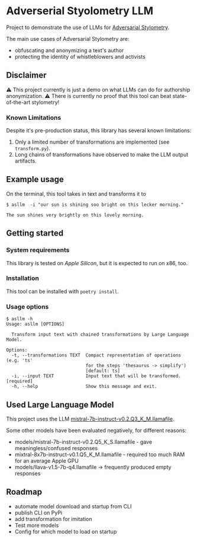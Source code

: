 # Adverserial Styolometry LLM

Project to demonstrate the use of LLMs for [Adversarial Stylometry](https://en.wikipedia.org/wiki/Adversarial_stylometry).

The main use cases of Adversarial Stylometry are:

* obfuscating and anonymizing a text's author
* protecting the identity of whistleblowers and activists

## Disclaimer

⚠️ This project currently is just a demo on what LLMs can do for authorship anonymization.
⚠️ There is currently no proof that this tool can beat state-of-the-art stylometry!

### Known Limitations

Despite it's pre-production status, this library has several known limitations:

1. Only a limited number of transformations are implemented (see `transform.py`).
2. Long chains of transformations have observed to make the LLM output artifacts.

## Example usage

On the terminal, this tool takes in text and transforms it to 

```
$ asllm  -i "our sun is shining soo bright on this lecker morning."

The sun shines very brightly on this lovely morning.
```

## Getting started
### System requirements

This library is tested on *Apple Silicon*, but it is expected to run on x86, too.

### Installation

This tool can be installed with `poetry install`.

### Usage options

```
$ asllm -h
Usage: asllm [OPTIONS]

  Transform input text with chained transformations by Large Language Model.

Options:
  -t, --transformations TEXT  Compact representation of operations (e.g. 'ts'
                              for the steps 'thesaurus -> simplify')
                              [default: ts]
  -i, --input TEXT            Input text that will be transformed.  [required]
  -h, --help                  Show this message and exit.
```

## Used Large Language Model

This project uses the LLM [mistral-7b-instruct-v0.2.Q3_K_M.llamafile](https://huggingface.co/jartine/Mistral-7B-Instruct-v0.2-llamafile).

Some other models have been evaluated negatively, for different reasons:
* models/mistral-7b-instruct-v0.2.Q5_K_S.llamafile - gave meaningless/confused responses
* mixtral-8x7b-instruct-v0.1.Q5_K_M.llamafile - required too much RAM for an average Apple GPU
* models/llava-v1.5-7b-q4.llamafile -> frequently produced empty responses

## Roadmap
* automate model download and startup from CLI
* publish CLI on PyPi
* add transformation for imitation
* Test more models
* Config for which model to load on startup
